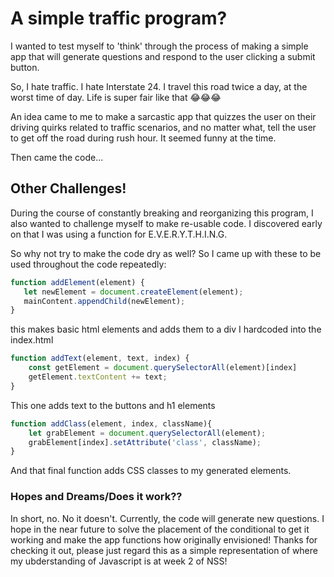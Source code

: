 # A simple traffic program?

 I wanted to test myself to 'think' through the process of making a simple app that will generate questions and respond to the user clicking a submit button.

 So, I hate traffic. I hate Interstate 24. I travel this road twice a day, at the worst time of day. Life is super fair like that 😂😂😂

 An idea came to me to make a sarcastic app that quizzes the user on their driving quirks related to traffic scenarios, and no matter what, tell the user to get off the road during rush hour. It seemed funny at the time.

 Then came the code...

 ## Other Challenges!

 During the course of constantly breaking and reorganizing this program, I also wanted to challenge myself to make re-usable code. I discovered early on that I was using a function for E.V.E.R.Y.T.H.I.N.G.

 So why not try to make the code dry as well? So I came up with these to be used throughout the code repeatedly:
 ```javascript
 function addElement(element) {
    let newElement = document.createElement(element);
    mainContent.appendChild(newElement);
}
```
this makes basic html elements and adds them to a div I hardcoded into the index.html
```javascript
function addText(element, text, index) {
    const getElement = document.querySelectorAll(element)[index]
    getElement.textContent += text;
}
```
This one adds text to the buttons and h1 elements
```javascript
function addClass(element, index, className){
    let grabElement = document.querySelectorAll(element);
    grabElement[index].setAttribute('class', className);
}
```
And that final function adds CSS classes to my generated elements.

### Hopes and Dreams/Does it work??

In short, no. No it doesn't. Currently, the code will generate new questions. I hope in the near future to solve the placement of the conditional to get it working and make the app functions how originally envisioned! Thanks for checking it out, please just regard this as a simple representation of where my ubderstanding of Javascript is at week 2 of NSS!
